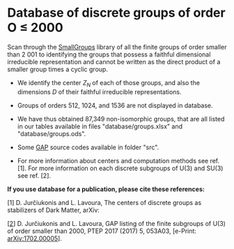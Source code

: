 # Database of discrete groups of order O ≤ 2000
Scan through the [SmallGroups](https://www.gap-system.org/Packages/smallgrp.html) library of all the finite groups of order smaller than 2 001 to identifying the groups that possess a faithful dimensional irreducible representation and cannot be written as the direct product of a smaller group times a cyclic group.		

- We identify the center $Z_N$ of each of those groups, and also the dimensions $D$ of their faithful irreducible representations.

- Groups of orders 512, 1024, and 1536 are not displayed in database.

- We have thus obtained 87,349 non-isomorphic groups, that are all listed in our tables available in files "database/groups.xlsx" and "database/groups.ods".

- Some [GAP](https://www.gap-system.org) source codes available in folder "src".

- For more information about centers and computation methods see ref. [1]. For more information on each discrete subgroups of U(3) and SU(3) see ref. [2].

**If you use database for a publication, please cite these references:**

[1] D. Jurčiukonis and L. Lavoura, The centers of discrete groups as stabilizers of Dark Matter, arXiv:

[[2](https://arxiv.org/abs/1702.00005)] D. Jurčiukonis and L. Lavoura, GAP listing of the finite subgroups of U(3) of order smaller than 2000,  PTEP 2017 (2017) 5, 053A03, [e-Print: [arXiv:1702.00005](https://arxiv.org/abs/1702.00005)].
